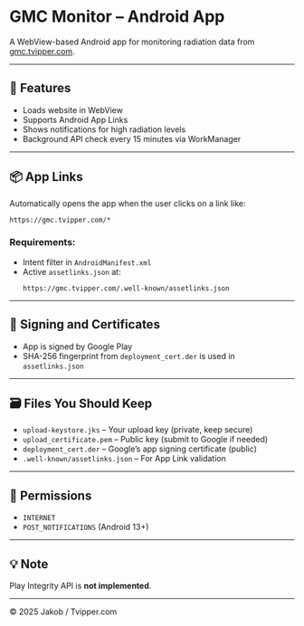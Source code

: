 # GMC Monitor – Android App

A WebView-based Android app for monitoring radiation data from [gmc.tvipper.com](https://gmc.tvipper.com).

---

## 🔧 Features

- Loads website in WebView
- Supports Android App Links
- Shows notifications for high radiation levels
- Background API check every 15 minutes via WorkManager

---

## 📦 App Links

Automatically opens the app when the user clicks on a link like:

```
https://gmc.tvipper.com/*
```

### Requirements:
- Intent filter in `AndroidManifest.xml`
- Active `assetlinks.json` at:
  ```
  https://gmc.tvipper.com/.well-known/assetlinks.json
  ```

---

## 🔐 Signing and Certificates

- App is signed by Google Play
- SHA-256 fingerprint from `deployment_cert.der` is used in `assetlinks.json`

---

## 🗃️ Files You Should Keep

- `upload-keystore.jks` – Your upload key (private, keep secure)
- `upload_certificate.pem` – Public key (submit to Google if needed)
- `deployment_cert.der` – Google’s app signing certificate (public)
- `.well-known/assetlinks.json` – For App Link validation

---

## 📜 Permissions

- `INTERNET`
- `POST_NOTIFICATIONS` (Android 13+)

---

## 💡 Note

Play Integrity API is **not implemented**.

---

© 2025 Jakob / Tvipper.com
